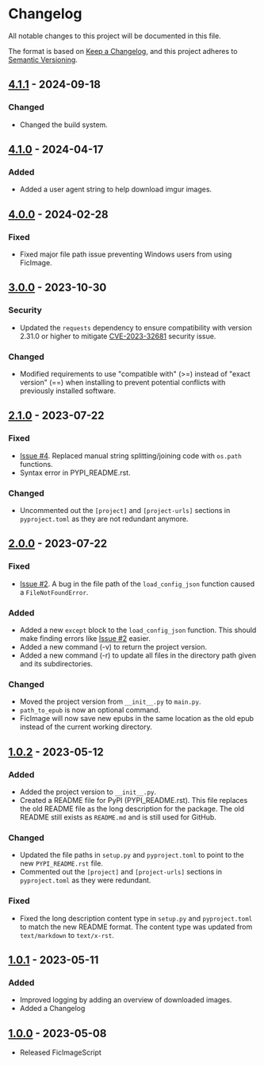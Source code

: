# Changelog

All notable changes to this project will be documented in this file.

The format is based on [Keep a Changelog](https://keepachangelog.com/en/1.0.0/),
and this project adheres to [Semantic Versioning](https://semver.org/spec/v2.0.0.html).

[//]: # (Types of changes)
[//]: # (- **Added** for new features.)
[//]: # (- **Changed** for changes in existing functionality.)
[//]: # (- **Deprecated** for soon-to-be removed features.)
[//]: # (- **Removed** for now removed features.)
[//]: # (- **Fixed** for any bug fixes.)
[//]: # (- **Security** in case of vulnerabilities.)

## [4.1.1] - 2024-09-18

### Changed
- Changed the build system.

## [4.1.0] - 2024-04-17

### Added
- Added a user agent string to help download imgur images.

## [4.0.0] - 2024-02-28

### Fixed
- Fixed major file path issue preventing Windows users from using FicImage.

## [3.0.0] - 2023-10-30

### Security
- Updated the `requests` dependency to ensure compatibility with version 2.31.0 or higher to 
mitigate [CVE-2023-32681](https://nvd.nist.gov/vuln/detail/CVE-2023-32681) security issue.

### Changed
- Modified requirements to use "compatible with" (>=) instead of "exact version" (==) when installing to prevent 
potential conflicts with previously installed software.


## [2.1.0] - 2023-07-22

### Fixed
- [Issue #4](https://github.com/Jemeni11/FicImage/issues/4). Replaced manual string splitting/joining code 
with `os.path` functions.
- Syntax error in PYPI_README.rst. 

### Changed
- Uncommented out the `[project]` and `[project-urls]` sections in `pyproject.toml` 
as they are not redundant anymore. 


## [2.0.0] - 2023-07-22

### Fixed
- [Issue #2](https://github.com/Jemeni11/FicImage/issues/2). A bug in the file path of the `load_config_json` function caused a `FileNotFoundError`. 

### Added
- Added a new `except` block to the `load_config_json` function. 
This should make finding errors like [Issue #2](https://github.com/Jemeni11/FicImage/issues/2) easier.
- Added a new command (-v) to return the project version.
- Added a new command (-r) to update all files in the directory path given and its subdirectories.

### Changed
- Moved the project version from `__init__.py` to `main.py`.
- `path_to_epub` is now an optional command.
- FicImage will now save new epubs in the same location 
as the old epub instead of the current working directory.

## [1.0.2] - 2023-05-12

### Added

- Added the project version to `__init__.py`.
- Created a README file for PyPI (PYPI_README.rst). 
This file replaces the old README file as the long description for the package.
The old README still exists as `README.md` and is still used for GitHub.

### Changed
- Updated the file paths in `setup.py` and `pyproject.toml` to point to 
the new `PYPI_README.rst` file. 
- Commented out the `[project]` and `[project-urls]` sections in `pyproject.toml` 
as they were redundant. 

### Fixed
- Fixed the long description content type in `setup.py` and `pyproject.toml` to 
match the new README format. The content type was updated from `text/markdown` to `text/x-rst`.

## [1.0.1] - 2023-05-11

### Added
- Improved logging by adding an overview of downloaded images.
- Added a Changelog

## [1.0.0] - 2023-05-08
- Released FicImageScript


[4.1.1]: https://github.com/Jemeni11/FicImage/compare/v4.1.0...v4.1.1
[4.1.0]: https://github.com/Jemeni11/FicImage/compare/v4.0.0...v4.1.0
[4.0.0]: https://github.com/Jemeni11/FicImage/compare/v3.0.0...v4.0.0
[3.0.0]: https://github.com/Jemeni11/FicImage/compare/v2.1.0...v3.0.0
[2.1.0]: https://github.com/Jemeni11/FicImage/compare/v2.0.0...v2.1.0
[2.0.0]: https://github.com/Jemeni11/FicImage/compare/v1.0.2...v2.0.0
[1.0.2]: https://github.com/Jemeni11/FicImage/compare/v1.0.1...v1.0.2
[1.0.1]: https://github.com/Jemeni11/FicImage/compare/v1.0.0...v1.0.1
[1.0.0]: https://github.com/Jemeni11/FicImage/releases/tag/v1.0.0
